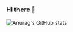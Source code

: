 ### Hi there 👋

![Anurag's GitHub stats](https://github-readme-stats.vercel.app/api?username=marcelgbecheanu&show_icons=true&theme=dracula&count_private=true)

